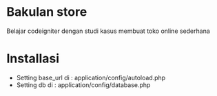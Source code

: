 # Bakulan store
Belajar codeigniter dengan studi kasus membuat toko online sederhana

# Installasi
- Setting base_url di : application/config/autoload.php
- Setting db di : application/config/database.php

